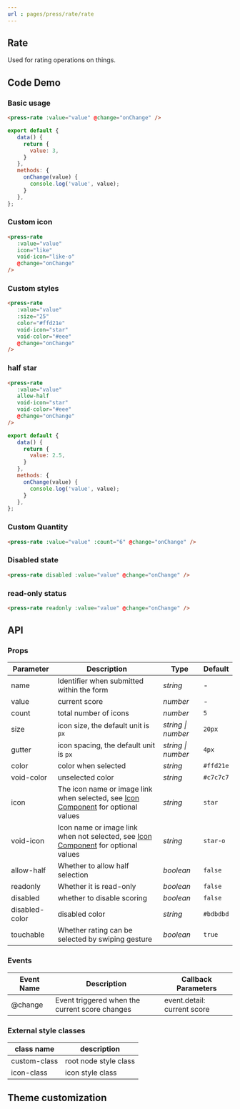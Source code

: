 ```yaml
---
url : pages/press/rate/rate
---
```


## Rate

Used for rating operations on things.


## Code Demo

### Basic usage

```html
<press-rate :value="value" @change="onChange" />
```

```javascript
export default {
   data() {
     return {
       value: 3,
     }
   },
   methods: {
     onChange(value) {
       console.log('value', value);
     }
   },
};
```

### Custom icon

```html
<press-rate
   :value="value"
   icon="like"
   void-icon="like-o"
   @change="onChange"
/>
```

### Custom styles

```html
<press-rate
   :value="value"
   :size="25"
   color="#ffd21e"
   void-icon="star"
   void-color="#eee"
   @change="onChange"
/>
```

### half star

```html
<press-rate
   :value="value"
   allow-half
   void-icon="star"
   void-color="#eee"
   @change="onChange"
/>
```

```javascript
export default {
   data() {
     return {
       value: 2.5,
     }
   },
   methods: {
     onChange(value) {
       console.log('value', value);
     }
   },
};
```

### Custom Quantity

```html
<press-rate :value="value" :count="6" @change="onChange" />
```

### Disabled state

```html
<press-rate disabled :value="value" @change="onChange" />
```

### read-only status

```html
<press-rate readonly :value="value" @change="onChange" />
```



## API

### Props

| Parameter      | Description                                                                                            | Type               | Default   |
| -------------- | ------------------------------------------------------------------------------------------------------ | ------------------ | --------- |
| name           | Identifier when submitted within the form                                                              | _string_           | -         |
| value          | current score                                                                                          | _number_           | -         |
| count          | total number of icons                                                                                  | _number_           | `5`       |
| size           | icon size, the default unit is `px`                                                                    | _string \| number_ | `20px`    |
| gutter         | icon spacing, the default unit is `px`                                                                 | _string \| number_ | `4px`     |
| color          | color when selected                                                                                    | _string_           | `#ffd21e` |
| void-color     | unselected color                                                                                       | _string_           | `#c7c7c7` |
| icon           | The icon name or image link when selected, see [Icon Component](./press-icon-plus) for optional values | _string_           | `star`    |
| void-icon      | Icon name or image link when not selected, see [Icon Component](./press-icon-plus) for optional values | _string_           | `star-o`  |
| allow-half     | Whether to allow half selection                                                                        | _boolean_          | `false`   |
| readonly       | Whether it is read-only                                                                                | _boolean_          | `false`   |
| disabled       | whether to disable scoring                                                                             | _boolean_          | `false`   |
| disabled-color | disabled color                                                                                         | _string_           | `#bdbdbd` |
| touchable      | Whether rating can be selected by swiping gesture                                                      | _boolean_          | `true`    |

### Events

| Event Name | Description                                    | Callback Parameters         |
| ---------- | ---------------------------------------------- | --------------------------- |
| @change    | Event triggered when the current score changes | event.detail: current score |

### External style classes

| class name   | description           |
| ------------ | --------------------- |
| custom-class | root node style class |
| icon-class   | icon style class      |

## Theme customization

<theme-config />